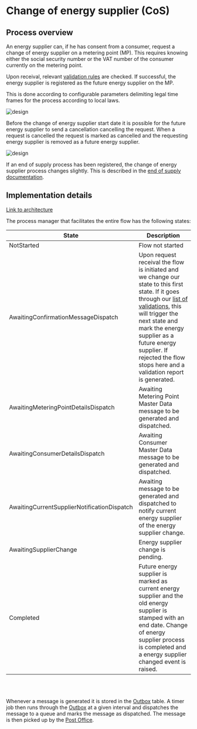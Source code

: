 # Change of energy supplier (CoS)

## Process overview

An energy supplier can, if he has consent from a consumer, request a change of energy supplier on a metering point (MP). This requires knowing either the social security number or the VAT number of the consumer currently on the metering point.

Upon receival, relevant [validation rules](..\validations\change-of-energy-supplier-validations.md) are checked. If successful, the energy supplier is registered as the future energy supplier on the MP.

This is done according to configurable parameters delimiting legal time frames for the process according to local laws.

![design](https://github.com/Energinet-DataHub/geh-market-roles/blob/main/docs/images/CoS_Sequence_Diagram.PNG)

Before the change of energy supplier start date it is possible for the future energy supplier to send a cancellation cancelling the request.
When a request is cancelled the request is marked as cancelled and the requesting energy supplier is removed as a future energy supplier.

![design](https://github.com/Energinet-DataHub/geh-market-roles/blob/main/docs/images/Cancellation_Of_CoS_Sequence_Diagram.PNG)

If an end of supply process has been registered, the change of energy supplier process changes slightly. This is described in the [end of supply documentation](https://github.com/Energinet-DataHub/geh-market-roles/blob/main/docs/business-processes/end-of-supply.md).

## Implementation details

[Link to architecture](https://github.com/Energinet-DataHub/geh-market-roles#architecture)

The process manager that facilitates the entire flow has the following states:

| State                                       | Description                                                                                                                                                                                                                                                                                                                                                      |
| ------------------------------------------- | ---------------------------------------------------------------------------------------------------------------------------------------------------------------------------------------------------------------------------------------------------------------------------------------------------------------------------------------------------------------- |
| NotStarted                                  | Flow not started                                                                                                                                                                                                                                                                                                                                                 |
| AwaitingConfirmationMessageDispatch         | Upon request receival the flow is initiated and we change our state to this first state. If it goes through our [list of validations](..\validations\change-of-energy-supplier-validations.md), this will trigger the next state and mark the energy supplier as a future energy supplier. If rejected the flow stops here and a validation report is generated. |
| AwaitingMeteringPointDetailsDispatch        | Awaiting Metering Point Master Data message to be generated and dispatched.                                                                                                                                                                                                                                                                                      |
| AwaitingConsumerDetailsDispatch             | Awaiting Consumer Master Data message to be generated and dispatched.                                                                                                                                                                                                                                                                                            |
| AwaitingCurrentSupplierNotificationDispatch | Awaiting message to be generated and dispatched to notify current energy supplier of the energy supplier change.                                                                                                                                                                                                                                                 |
| AwaitingSupplierChange                      | Energy supplier change is pending.                                                                                                                                                                                                                                                                                                                               |
| Completed                                   | Future energy supplier is marked as current energy supplier and the old energy supplier is stamped with an end date. Change of energy supplier process is completed and a energy supplier changed event is raised.                                                                                                                                               |

<br/>
<br/>

Whenever a message is generated it is stored in the [Outbox](http://www.kamilgrzybek.com/design/the-outbox-pattern/) table. A timer job then runs through the [Outbox](http://www.kamilgrzybek.com/design/the-outbox-pattern/) at a given interval and dispatches the message to a queue and marks the message as dispatched. The message is then picked up by the [Post Office](https://github.com/Energinet-DataHub/geh-post-office).
